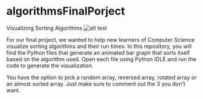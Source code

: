 # algorithmsFinalPorject

Visualizing Sorting Algorithms
![alt test](pictures/screenshot)

For our final project, we wanted to help new learners of Computer Science visualize sorting algorithms and their run times. 
In this repository, you will find the Python files that generate an animated bar graph that sorts itself based on the algorithm used.
Open each file using Python IDLE and run the code to generate the visualization. 

You have the option to pick a random array, reversed array, rotated array or an almost sorted array. Just make sure to comment 
out the 3 you don't want. 
